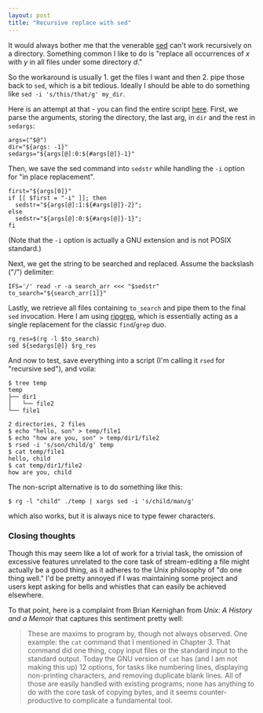 ```yaml
---
layout: post
title: "Recursive replace with sed"
---
```


It would always bother me that the venerable [sed](https://en.wikipedia.org/wiki/Sed) can't work recursively on a directory.
Something common I like to do is "replace all occurrences of _x_ with _y_ in all files under some directory _d_."

So the workaround is usually 1. get the files I want and then 2. pipe those back to `sed`, which is a bit tedious.
Ideally I should be able to do something like `sed -i 's/this/that/g' my_dir`.

Here is an attempt at that - you can find the entire script [here](https://github.com/jamesma100/rsed/tree/main). First, we parse the arguments, storing the directory, the last arg, in `dir` and the rest in `sedargs`:
```
args=("$@")
dir="${args: -1}"
sedargs="${args[@]:0:${#args[@]}-1}"
```

Then, we save the sed command into `sedstr` while handling the `-i` option for "in place replacement".
```
first="${args[0]}"
if [[ $first = "-i" ]]; then
  sedstr="${args[@]:1:${#args[@]}-2}";
else
  sedstr="${args[@]:0:${#args[@]}-1}";
fi
```
(Note that the `-i` option is actually a GNU extension and is not POSIX standard.)

Next, we get the string to be searched and replaced. Assume the backslash ("/") delimiter:
```
IFS='/' read -r -a search_arr <<< "$sedstr"
to_search="${search_arr[1]}"
```

Lastly, we retrieve all files containing `to_search` and pipe them to the final `sed` invocation.
Here I am using [ripgrep](https://github.com/BurntSushi/ripgrep), which is essentially acting as a single replacement for the classic `find`/`grep` duo.
```
rg_res=$(rg -l $to_search)
sed ${sedargs[@]} $rg_res
```

And now to test, save everything into a script (I'm calling it `rsed` for "recursive sed"), and voila:
```
$ tree temp
temp
├── dir1
│   └── file2
└── file1

2 directories, 2 files
$ echo "hello, son" > temp/file1
$ echo "how are you, son" > temp/dir1/file2
$ rsed -i 's/son/child/g' temp
$ cat temp/file1
hello, child
$ cat temp/dir1/file2
how are you, child
```
The non-script alternative is to do something like this:
```
$ rg -l "child" ./temp | xargs sed -i 's/child/man/g'
```
which also works, but it is always nice to type fewer characters.

### Closing thoughts
Though this may seem like a lot of work for a trivial task, the omission of excessive features unrelated to the core task of stream-editing a file might actually be a good thing, as it adheres to the Unix philosophy of "do one thing well."
I'd be pretty annoyed if I was maintaining some project and users kept asking for bells and whistles that can easily be achieved elsewhere.

To that point, here is a complaint from Brian Kernighan from _Unix: A History and a Memoir_ that captures this sentiment pretty well:

> These are maxims to program by, though not always observed. One example: the `cat` command that I mentioned in Chapter 3. That command did one thing, copy input files or the standard input to the standard output. Today the GNU version of `cat` has (and I am not making this up) 12 options, for tasks like numbering lines, displaying non-printing characters, and removing duplicate blank lines. All of those are easily handled with existing programs; none has anything to do with the core task of copying bytes, and it seems counter-productive to complicate a fundamental tool.
